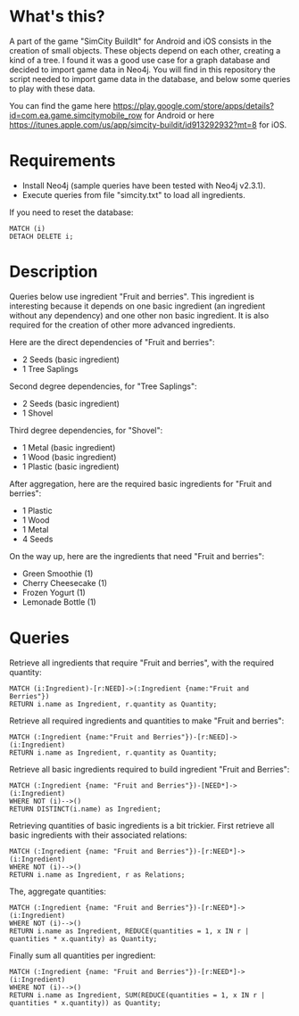 # What's this?
A part of the game "SimCity BuildIt" for Android and iOS consists in the creation of small objects. These objects depend on each other, creating a kind of a tree. I found it was a good use case for a graph database and decided to import game data in Neo4j. You will find in this repository the script needed to import game data in the database, and below some queries to play with these data.

You can find the game here https://play.google.com/store/apps/details?id=com.ea.game.simcitymobile_row for Android or here https://itunes.apple.com/us/app/simcity-buildit/id913292932?mt=8 for iOS.

# Requirements
* Install Neo4j (sample queries have been tested with Neo4j v2.3.1).
* Execute queries from file "simcity.txt" to load all ingredients.

If you need to reset the database:
```
MATCH (i)
DETACH DELETE i;
```

# Description
Queries below use ingredient "Fruit and berries". This ingredient is interesting because it depends on one basic ingredient (an ingredient without any dependency) and one other non basic ingredient. It is also required for the creation of other more advanced ingredients.

Here are the direct dependencies of "Fruit and berries":
* 2 Seeds (basic ingredient)
* 1 Tree Saplings

Second degree dependencies, for "Tree Saplings":
* 2 Seeds (basic ingredient)
* 1 Shovel

Third degree dependencies, for "Shovel":
* 1 Metal (basic ingredient)
* 1 Wood (basic ingredient)
* 1 Plastic (basic ingredient)

After aggregation, here are the required basic ingredients for "Fruit and berries":
* 1 Plastic
* 1 Wood
* 1 Metal
* 4 Seeds

On the way up, here are the ingredients that need "Fruit and berries":
* Green Smoothie (1)
* Cherry Cheesecake (1)
* Frozen Yogurt (1)
* Lemonade Bottle (1)

# Queries
Retrieve all ingredients that require "Fruit and berries", with the required quantity:
```
MATCH (i:Ingredient)-[r:NEED]->(:Ingredient {name:"Fruit and Berries"})
RETURN i.name as Ingredient, r.quantity as Quantity;
```

Retrieve all required ingredients and quantities to make "Fruit and berries":
```
MATCH (:Ingredient {name:"Fruit and Berries"})-[r:NEED]->(i:Ingredient)
RETURN i.name as Ingredient, r.quantity as Quantity;
```

Retrieve all basic ingredients required to build ingredient "Fruit and Berries":
```
MATCH (:Ingredient {name: "Fruit and Berries"})-[NEED*]->(i:Ingredient)
WHERE NOT (i)-->()
RETURN DISTINCT(i.name) as Ingredient;
```

Retrieving quantities of basic ingredients is a bit trickier. First retrieve all basic ingredients with their associated relations:
```
MATCH (:Ingredient {name: "Fruit and Berries"})-[r:NEED*]->(i:Ingredient)
WHERE NOT (i)-->()
RETURN i.name as Ingredient, r as Relations;
```

The, aggregate quantities:
```
MATCH (:Ingredient {name: "Fruit and Berries"})-[r:NEED*]->(i:Ingredient)
WHERE NOT (i)-->()
RETURN i.name as Ingredient, REDUCE(quantities = 1, x IN r | quantities * x.quantity) as Quantity;
```

Finally sum all quantities per ingredient:
```
MATCH (:Ingredient {name: "Fruit and Berries"})-[r:NEED*]->(i:Ingredient)
WHERE NOT (i)-->()
RETURN i.name as Ingredient, SUM(REDUCE(quantities = 1, x IN r | quantities * x.quantity)) as Quantity;
```
